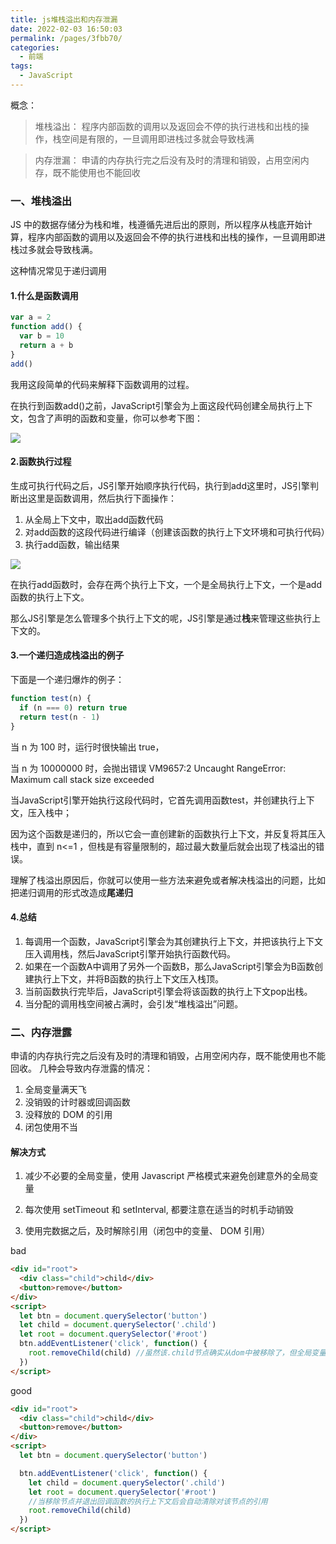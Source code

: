 ```yaml
---
title: js堆栈溢出和内存泄漏
date: 2022-02-03 16:50:03
permalink: /pages/3fbb70/
categories:
  - 前端
tags:
  - JavaScript
---
```


概念：

> 堆栈溢出： 程序内部函数的调用以及返回会不停的执行进栈和出栈的操作，栈空间是有限的，一旦调用即进栈过多就会导致栈满

> 内存泄漏： 申请的内存执行完之后没有及时的清理和销毁，占用空闲内存，既不能使用也不能回收

### 一、堆栈溢出

JS 中的数据存储分为栈和堆，栈遵循先进后出的原则，所以程序从栈底开始计算，程序内部函数的调用以及返回会不停的执行进栈和出栈的操作，一旦调用即进栈过多就会导致栈满。

这种情况常见于递归调用

#### 1.什么是函数调用

```js
var a = 2
function add() {
  var b = 10
  return a + b
}
add()
```

我用这段简单的代码来解释下函数调用的过程。

在执行到函数add()之前，JavaScript引擎会为上面这段代码创建全局执行上下文，包含了声明的函数和变量，你可以参考下图：

![](https://gcy-1306312261.cos.ap-chengdu.myqcloud.com/blog/20220203172001.png)


#### 2.函数执行过程

生成可执行代码之后，JS引擎开始顺序执行代码，执行到add这里时，JS引擎判断出这里是函数调用，然后执行下面操作：


1. 从全局上下文中，取出add函数代码
2. 对add函数的这段代码进行编译（创建该函数的执行上下文环境和可执行代码）
3. 执行add函数，输出结果

![](https://gcy-1306312261.cos.ap-chengdu.myqcloud.com/blog/20220203172101.png)

在执行add函数时，会存在两个执行上下文，一个是全局执行上下文，一个是add函数的执行上下文。

那么JS引擎是怎么管理多个执行上下文的呢，JS引擎是通过**栈**来管理这些执行上下文的。

#### 3.一个递归造成栈溢出的例子

下面是一个递归爆炸的例子：

```js
function test(n) {
  if (n === 0) return true
  return test(n - 1)
}
```

当 n 为 100 时，运行时很快输出 true，

当 n 为 10000000 时，会抛出错误 VM9657:2 Uncaught RangeError: Maximum call stack size exceeded

当JavaScript引擎开始执行这段代码时，它首先调用函数test，并创建执行上下文，压入栈中；

因为这个函数是递归的，所以它会一直创建新的函数执行上下文，并反复将其压入栈中，直到 n<=1 ，但栈是有容量限制的，超过最大数量后就会出现了栈溢出的错误。

理解了栈溢出原因后，你就可以使用一些方法来避免或者解决栈溢出的问题，比如把递归调用的形式改造成**尾递归**

#### 4.总结

1. 每调用一个函数，JavaScript引擎会为其创建执行上下文，并把该执行上下文压入调用栈，然后JavaScript引擎开始执行函数代码。
2. 如果在一个函数A中调用了另外一个函数B，那么JavaScript引擎会为B函数创建执行上下文，并将B函数的执行上下文压入栈顶。
3. 当前函数执行完毕后，JavaScript引擎会将该函数的执行上下文pop出栈。
4. 当分配的调用栈空间被占满时，会引发“堆栈溢出”问题。

### 二、内存泄露

申请的内存执行完之后没有及时的清理和销毁，占用空闲内存，既不能使用也不能回收。 几种会导致内存泄露的情况：

1. 全局变量满天飞
2. 没销毁的计时器或回调函数
3. 没释放的 DOM 的引用
4. 闭包使用不当

#### 解决方式

1. 减少不必要的全局变量，使用 Javascript 严格模式来避免创建意外的全局变量

2. 每次使用 setTimeout 和 setInterval, 都要注意在适当的时机手动销毁

3. 使用完数据之后，及时解除引用（闭包中的变量、 DOM 引用）

bad

```html
<div id="root">
  <div class="child">child</div>
  <button>remove</button>
</div>
<script>
  let btn = document.querySelector('button')
  let child = document.querySelector('.child')
  let root = document.querySelector('#root')
  btn.addEventListener('click', function() {
    root.removeChild(child) //虽然该.child节点确实从dom中被移除了，但全局变量child仍然对该节点有引用,导致该节点的内存一直无法释放
  })
</script>
```

good

```html
<div id="root">
  <div class="child">child</div>
  <button>remove</button>
</div>
<script>
  let btn = document.querySelector('button')

  btn.addEventListener('click', function() {
    let child = document.querySelector('.child')
    let root = document.querySelector('#root')
    //当移除节点并退出回调函数的执行上下文后会自动清除对该节点的引用
    root.removeChild(child)
  })
</script>
```
